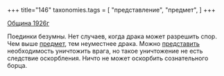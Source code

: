 +++
title="146"
taxonomies.tags = [
 "представление",
 "предмет",
]
+++

[Община 1926г](/agni/1926)

Поединки безумны. Нет случаев, когда драка может разрешить спор. Чем выше [предмет](/tags/предмет), тем неуместнее драка. Можно [представить](/tags/представление) необходимость уничтожить врага, но такое уничтожение не есть следствие оскорбления. Ничто не может оскорбить сознательного борца.   


